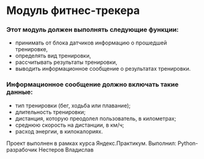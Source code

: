# Модуль фитнес-трекера

### Этот модуль должен выполнять следующие функции:
- принимать от блока датчиков информацию о прошедшей тренировке,
- определять вид тренировки,
- рассчитывать результаты тренировки,
- выводить информационное сообщение о результатах тренировки.

### Информационное сообщение должно включать такие данные:
- тип тренировки (бег, ходьба или плавание);
- длительность тренировки;
- дистанция, которую преодолел пользователь, в километрах;
- среднюю скорость на дистанции, в км/ч;
- расход энергии, в килокалориях.

Проект выполнен в рамках курса Яндекс.Практикум.
Выполнил: Python-разрабочик Нестеров Владислав
